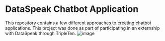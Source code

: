 #  DataSpeak Chatbot Application
This repository contains a few different approaches to creating chatbot applications. This project was done as part of participating in an externship with DataSpeak through TripleTen.
![image](https://github.com/dsaadeh21/Chatbot-/assets/110855552/f66da265-6acc-403a-8bb9-21c71342af9f)
